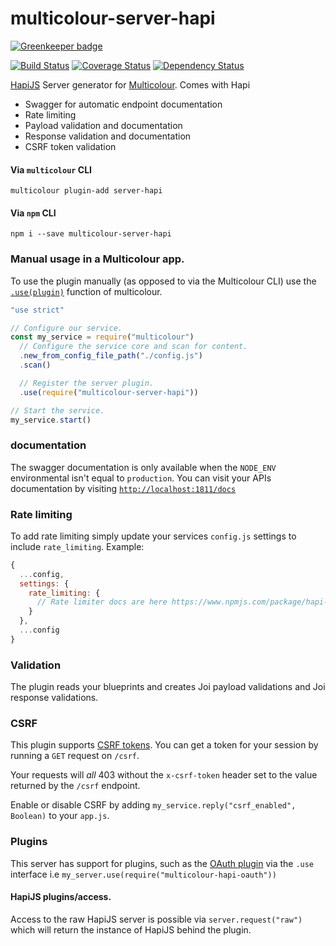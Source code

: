 # multicolour-server-hapi

[![Greenkeeper badge](https://badges.greenkeeper.io/Multicolour/multicolour-server-hapi.svg)](https://greenkeeper.io/)

[![Build Status](https://travis-ci.org/Multicolour/multicolour-server-hapi.svg)](https://travis-ci.org/Multicolour/multicolour-server-hapi)
[![Coverage Status](https://coveralls.io/repos/Multicolour/multicolour-server-hapi/badge.svg?branch=master&service=github)](https://coveralls.io/github/Multicolour/multicolour-server-hapi?branch=master)
[![Dependency Status](https://david-dm.org/Multicolour/multicolour-server-hapi.svg)](https://david-dm.org/Multicolour/multicolour-server-hapi)

[HapiJS][hapi] Server generator for [Multicolour][multicolour]. Comes with Hapi

* Swagger for automatic endpoint documentation
* Rate limiting
* Payload validation and documentation
* Response validation and documentation
* CSRF token validation

#### Via `multicolour` CLI

`multicolour plugin-add server-hapi`

#### Via `npm` CLI

`npm i --save multicolour-server-hapi`

### Manual usage in a Multicolour app.

To use the plugin manually (as opposed to via the Multicolour CLI) use the [`.use(plugin)`][usedocs] function of multicolour.

```js
"use strict"

// Configure our service.
const my_service = require("multicolour")
  // Configure the service core and scan for content.
  .new_from_config_file_path("./config.js")
  .scan()

  // Register the server plugin.
  .use(require("multicolour-server-hapi"))

// Start the service.
my_service.start()
```

### documentation

The swagger documentation is only available when the `NODE_ENV` environmental isn't equal to `production`. You can visit your APIs documentation by visiting [`http://localhost:1811/docs`](http://localhost:1811/docs)

### Rate limiting

To add rate limiting simply update your services `config.js` settings to include `rate_limiting`. Example:

```js
{
  ...config,
  settings: {
    rate_limiting: {
      // Rate limiter docs are here https://www.npmjs.com/package/hapi-rate-limit
    }
  },
  ...config
}
```

### Validation

The plugin reads your blueprints and creates Joi payload validations and Joi response validations.

### CSRF

This plugin supports [CSRF tokens](https://www.owasp.org/index.php/Cross-Site_Request_Forgery_(CSRF)_Prevention_Cheat_Sheet). You can get a token for your session by running a `GET` request on `/csrf`.

Your requests will *all* 403 without the `x-csrf-token` header set to the value returned by the `/csrf` endpoint.

Enable or disable CSRF by adding `my_service.reply("csrf_enabled", Boolean)` to your `app.js`.

### Plugins

This server has support for plugins, such as the [OAuth plugin][oauth plugin] via the `.use` interface i.e `my_server.use(require("multicolour-hapi-oauth"))`

#### HapiJS plugins/access.

Access to the raw HapiJS server is possible via `server.request("raw")` which will
return the instance of HapiJS behind the plugin.

[hapi]: https://hapijs.com
[multicolour]: https://github.com/Multicolour/multicolour
[oauth plugin]: https://github.com/Multicolour/multicolour-auth-oauth
[usedocs]: https://getmulticolour.com/docs/0.6.3/plugins/
